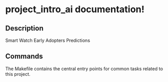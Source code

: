# project_intro_ai documentation!

## Description

Smart Watch Early Adopters Predictions

## Commands

The Makefile contains the central entry points for common tasks related to this project.

